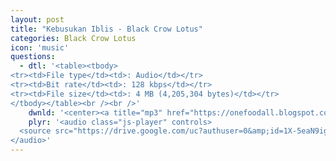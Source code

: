 ```yaml
---
layout: post
title: "Kebusukan Iblis - Black Crow Lotus"
categories: Black Crow Lotus
icon: 'music'
questions:
  - dtl: '<table><tbody>
<tr><td>File type</td><td>: Audio</td></tr>
<tr><td>Bit rate</td><td>: 128 kbps</td></tr>
<tr><td>File size</td><td>: 4 MB (4,205,304 bytes)</td></tr>
</tbody></table><br /><br />'
    dwnld: '<center><a title="mp3" href="https://onefoodall.blogspot.com/2019/09/blog-post_15.html?u=U2FsdGVkX18PNv61dz7VVuUIrom%2BvB42ABKcD4YleK8kpB6Ibjvr9vfh38BO1kgHVunPuMlwE4M070zM68vWaj99gX%2B2bwqtGA9QOk8sY%2BdkGl0KfydcykrIQXVcKa%2BdhAy%2BHaluawdvl7Z9Mwau9lJ21ZWKr%2BF1WMNamDczTO3TheOnPdoJntCjF%2FqyzbN%2F" class="ut" target="_blank"><span class="feather-icon icon-download"> Download</span></a></center><br /><br />'
    plyr: '<audio class="js-player" controls>
  <source src="https://drive.google.com/uc?authuser=0&amp;id=1X-5eaN9igNZnBE_P2rP-v_bbcCytOJwo&amp;export=download" type="audio/mp3">
</audio>'
---
```

